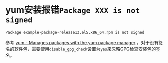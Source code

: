 # yum安装报错`Package XXX is not signed`

```bash
Package example-package-release13.el5.x86_64.rpm is not signed
```

参考 [yum - Manages packages with the yum package manager](http://docs.ansible.com/ansible/yum_module.html) ，对于没有签名的软件包，需要使用`disable_gpg_check`设置为`yes`来忽略GPG检查安装包的签名。